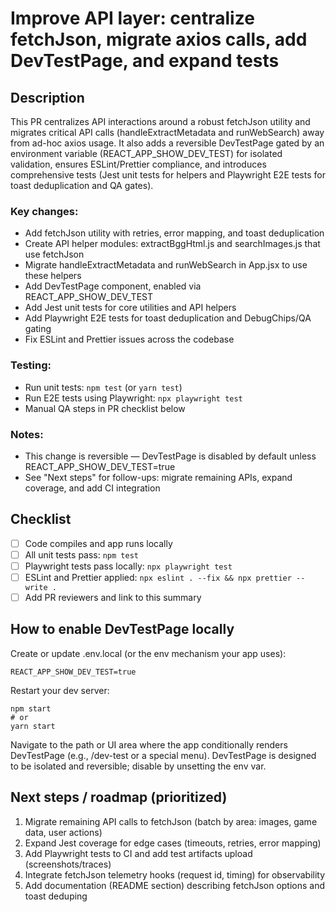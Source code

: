 # Improve API layer: centralize fetchJson, migrate axios calls, add DevTestPage, and expand tests

## Description

This PR centralizes API interactions around a robust fetchJson utility and migrates critical API calls (handleExtractMetadata and runWebSearch) away from ad-hoc axios usage. It also adds a reversible DevTestPage gated by an environment variable (REACT_APP_SHOW_DEV_TEST) for isolated validation, ensures ESLint/Prettier compliance, and introduces comprehensive tests (Jest unit tests for helpers and Playwright E2E tests for toast deduplication and QA gates).

### Key changes:

* Add fetchJson utility with retries, error mapping, and toast deduplication
* Create API helper modules: extractBggHtml.js and searchImages.js that use fetchJson
* Migrate handleExtractMetadata and runWebSearch in App.jsx to use these helpers
* Add DevTestPage component, enabled via REACT_APP_SHOW_DEV_TEST
* Add Jest unit tests for core utilities and API helpers
* Add Playwright E2E tests for toast deduplication and DebugChips/QA gating
* Fix ESLint and Prettier issues across the codebase

### Testing:

* Run unit tests: `npm test` (or `yarn test`)
* Run E2E tests using Playwright: `npx playwright test`
* Manual QA steps in PR checklist below

### Notes:

* This change is reversible — DevTestPage is disabled by default unless REACT_APP_SHOW_DEV_TEST=true
* See "Next steps" for follow-ups: migrate remaining APIs, expand coverage, and add CI integration

## Checklist

- [ ] Code compiles and app runs locally
- [ ] All unit tests pass: `npm test`
- [ ] Playwright tests pass locally: `npx playwright test`
- [ ] ESLint and Prettier applied: `npx eslint . --fix && npx prettier --write .`
- [ ] Add PR reviewers and link to this summary

## How to enable DevTestPage locally

Create or update .env.local (or the env mechanism your app uses):
```
REACT_APP_SHOW_DEV_TEST=true
```

Restart your dev server:
```
npm start
# or
yarn start
```

Navigate to the path or UI area where the app conditionally renders DevTestPage (e.g., /dev-test or a special menu). DevTestPage is designed to be isolated and reversible; disable by unsetting the env var.

## Next steps / roadmap (prioritized)

1. Migrate remaining API calls to fetchJson (batch by area: images, game data, user actions)
2. Expand Jest coverage for edge cases (timeouts, retries, error mapping)
3. Add Playwright tests to CI and add test artifacts upload (screenshots/traces)
4. Integrate fetchJson telemetry hooks (request id, timing) for observability
5. Add documentation (README section) describing fetchJson options and toast deduping